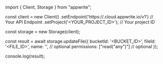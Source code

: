 import { Client, Storage } from "appwrite";

const client = new Client()
    .setEndpoint('https://<REGION>.cloud.appwrite.io/v1') // Your API Endpoint
    .setProject('<YOUR_PROJECT_ID>'); // Your project ID

const storage = new Storage(client);

const result = await storage.updateFile({
    bucketId: '<BUCKET_ID>',
    fileId: '<FILE_ID>',
    name: '<NAME>', // optional
    permissions: ["read("any")"] // optional
});

console.log(result);
